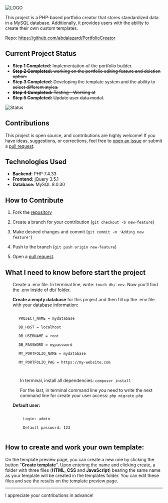 <!DOCTYPE html>
<html>
<head>
  <meta charset="utf-8">
  <meta name="viewport" content="width=device-width, initial-scale=1.0">
  <link rel="stylesheet" href="https://stackedit.io/style.css" />
</head>

<body class="stackedit">
  <div class="stackedit__html"><p><img src="https://raw.githubusercontent.com/abdalazard/PortfolioCreator/main/icon/icon.png" alt="LOGO"></p>
<p>This project is a PHP-based portfolio creator that stores
        standardized data in a MySQL database. Additionally, it provides
        users with the ability to create their own custom templates.</p>
      <p>Repo: <a
          href="https://github.com/abdalazard/PortfolioCreator">https://github.com/abdalazard/PortfolioCreator</a></p>
      <h2 id="current-project-status">Current Project Status</h2>
      <ul>
        <li><s><strong>Step 1 Completed:</strong> Implementation of the
            portfolio builder.</s></li>
        <li><s><strong>Step 2 Completed:</strong> working on
            the portfolio editing feature and deletion
            option.</s></li>
        <li><s><strong>Step 3 Completed:</strong> Developing the
            template system and the ability to select different
            styles.</s></li>
        <li><s><strong>Step 4 Completed:</strong> Testing - Working at</s></li>
        <li><s><strong>Step 5 Completed:</strong> Update user data
            modal.</s></li>
      </ul>
      <p><img
          src="http://img.shields.io/static/v1?label=STEP%206%20-%20CREATE%20A%20DOCUMENTATION%20AND%20PUBLISH%20IT%20&amp;message=WORKING%20ON%20IT&amp;color=GREEN&amp;style=for-the-badge"
          alt="Status"></p>
      <h2 id="contributions">Contributions</h2>
      <p>This project is open source, and contributions are highly
        welcome! If you have ideas, suggestions, or corrections, feel
        free to <a
          href="https://github.com/abdalazard/Portfolio-Creator/issues/new">open
          an issue</a> or submit a <a
          href="https://github.com/abdalazard/Portfolio-Creator/compare">pull
          request</a>.</p>
      <h2 id="technologies-used">Technologies Used</h2>
      <ul>
        <li><strong>Backend:</strong> PHP 7.4.33</li>
        <li><strong>Frontend:</strong> jQuery 3.5.1</li>
        <li><strong>Database:</strong> MySQL 8.0.30</li>
      </ul>
      <h2 id="how-to-contribute">How to Contribute</h2>
      <ol>
        <li>
          <p>Fork the <a
              href="https://github.com/abdalazard/PortfolioCreator">repository</a></p>
        </li>
        <li>
          <p>Create a branch for your contribution (<code>git checkout -b new-feature</code>)</p>
        </li>
        <li>
          <p>Make desired changes and commit (<code>git commit -m 'Adding new feature'</code>)</p>
        </li>
        <li>
          <p>Push to the branch (<code>git push origin new-feature</code>)</p>
        </li>
        <li>
          <p>Open a <a
              href="https://github.com/abdalazard/Portfolio-Creator/compare">pull
              request</a>.</p>
        </li>
      </ol>
      <h2 id="how-to-contribute">What I need to know before start the
        project</h2>
      <ul>
        <p>Create a .env file. In terminal line, write: <code>touch db/.env</code>. Now you’ll find the .env inside of db/ folder.</p>
      </ul>
      <ul>
        <p><strong>Create a empty database</strong> for this project
          and then fill up the .env file with your database
          information:</p>
      </ul>
      <pre><code>
      PROJECT_NAME = mydatabase<br>
      DB_HOST = localhost<br>
      DB_USERNAME = root<br>
      DB_PASSWORD = mypassword<br>
      MY_PORTFOLIO_NAME = mydatabase<br>
      MY_PORTFOLIO_PAG = https://my-website.com<br>
    </code></pre>
    <ol start="8">
        <ul>
            <p>In terminal, install all dependencies: <code>composer install</code></p>
        </ul>
        <ul>
            <p>For the last, in terminal command line you need to write
            the next command line
                for create your user access:
            <code>php migrate.php</code></p>
        </ul>
        <p><strong>Default user:</strong></p>
    </ol>
      <pre><code>
        Login: admin<br>
        Default password: 123
      </code></pre>
      <h2 id="how-to-contribute">How to create and work your own template:</h2>
      <p>On the template preview page, you can create a new one by
        clicking the button "<strong>Create template</strong>".
        Upon entering the name and clicking create, a folder with three files
        (<strong>HTML</strong>, <strong>CSS</strong> and
        <strong>JavaScript</strong>) bearing the same name as your template
        will be created in the templates folder. You can edit these files and
        see the results on the template preview page.
      </p>
      <hr />
      <p>I appreciate your contributions in advance!</p>

</div>
</body>

</html>
